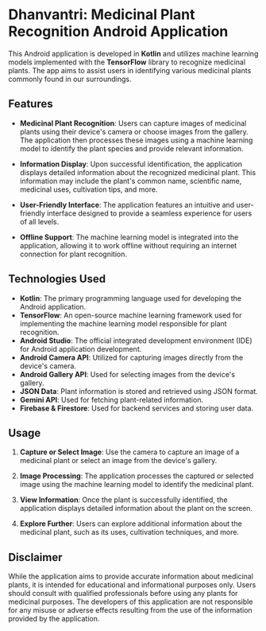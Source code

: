 # Dhanvantri: Medicinal Plant Recognition Android Application

This Android application is developed in **Kotlin** and utilizes machine learning models implemented with the **TensorFlow** library to recognize medicinal plants. The app aims to assist users in identifying various medicinal plants commonly found in our surroundings.

## Features

- **Medicinal Plant Recognition**: Users can capture images of medicinal plants using their device's camera or choose images from the gallery. The application then processes these images using a machine learning model to identify the plant species and provide relevant information.

- **Information Display**: Upon successful identification, the application displays detailed information about the recognized medicinal plant. This information may include the plant's common name, scientific name, medicinal uses, cultivation tips, and more.

- **User-Friendly Interface**: The application features an intuitive and user-friendly interface designed to provide a seamless experience for users of all levels.

- **Offline Support**: The machine learning model is integrated into the application, allowing it to work offline without requiring an internet connection for plant recognition.

## Technologies Used

- **Kotlin**: The primary programming language used for developing the Android application.
- **TensorFlow**: An open-source machine learning framework used for implementing the machine learning model responsible for plant recognition.
- **Android Studio**: The official integrated development environment (IDE) for Android application development.
- **Android Camera API**: Utilized for capturing images directly from the device's camera.
- **Android Gallery API**: Used for selecting images from the device's gallery.
- **JSON Data**: Plant information is stored and retrieved using JSON format.
- **Gemini API**: Used for fetching plant-related information.
- **Firebase & Firestore**: Used for backend services and storing user data.

## Usage

1. **Capture or Select Image**: Use the camera to capture an image of a medicinal plant or select an image from the device's gallery.
   
2. **Image Processing**: The application processes the captured or selected image using the machine learning model to identify the medicinal plant.
   
3. **View Information**: Once the plant is successfully identified, the application displays detailed information about the plant on the screen.
   
4. **Explore Further**: Users can explore additional information about the medicinal plant, such as its uses, cultivation techniques, and more.

## Disclaimer

While the application aims to provide accurate information about medicinal plants, it is intended for educational and informational purposes only. Users should consult with qualified professionals before using any plants for medicinal purposes. The developers of this application are not responsible for any misuse or adverse effects resulting from the use of the information provided by the application.

